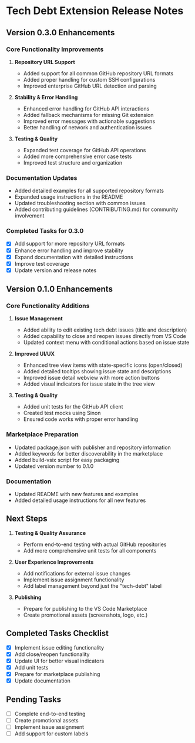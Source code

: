 # Tech Debt Extension Release Notes

## Version 0.3.0 Enhancements

### Core Functionality Improvements

1. **Repository URL Support**
   - Added support for all common GitHub repository URL formats
   - Added proper handling for custom SSH configurations
   - Improved enterprise GitHub URL detection and parsing

2. **Stability & Error Handling**
   - Enhanced error handling for GitHub API interactions
   - Added fallback mechanisms for missing Git extension
   - Improved error messages with actionable suggestions
   - Better handling of network and authentication issues

3. **Testing & Quality**
   - Expanded test coverage for GitHub API operations
   - Added more comprehensive error case tests
   - Improved test structure and organization

### Documentation Updates

- Added detailed examples for all supported repository formats
- Expanded usage instructions in the README
- Updated troubleshooting section with common issues
- Added contributing guidelines (CONTRIBUTING.md) for community involvement

### Completed Tasks for 0.3.0

- [x] Add support for more repository URL formats
- [x] Enhance error handling and improve stability
- [x] Expand documentation with detailed instructions
- [x] Improve test coverage
- [x] Update version and release notes

## Version 0.1.0 Enhancements

### Core Functionality Additions

1. **Issue Management**
   - Added ability to edit existing tech debt issues (title and description)
   - Added capability to close and reopen issues directly from VS Code
   - Updated context menu with conditional actions based on issue state

2. **Improved UI/UX**
   - Enhanced tree view items with state-specific icons (open/closed)
   - Added detailed tooltips showing issue state and descriptions
   - Improved issue detail webview with more action buttons
   - Added visual indicators for issue state in the tree view

3. **Testing & Quality**
   - Added unit tests for the GitHub API client
   - Created test mocks using Sinon
   - Ensured code works with proper error handling

### Marketplace Preparation

- Updated package.json with publisher and repository information
- Added keywords for better discoverability in the marketplace
- Added build-vsix script for easy packaging
- Updated version number to 0.1.0

### Documentation

- Updated README with new features and examples
- Added detailed usage instructions for all new features

## Next Steps

1. **Testing & Quality Assurance**
   - Perform end-to-end testing with actual GitHub repositories
   - Add more comprehensive unit tests for all components

2. **User Experience Improvements**
   - Add notifications for external issue changes
   - Implement issue assignment functionality
   - Add label management beyond just the "tech-debt" label

3. **Publishing**
   - Prepare for publishing to the VS Code Marketplace
   - Create promotional assets (screenshots, logo, etc.)

## Completed Tasks Checklist

- [x] Implement issue editing functionality
- [x] Add close/reopen functionality
- [x] Update UI for better visual indicators
- [x] Add unit tests
- [x] Prepare for marketplace publishing
- [x] Update documentation

## Pending Tasks

- [ ] Complete end-to-end testing
- [ ] Create promotional assets
- [ ] Implement issue assignment
- [ ] Add support for custom labels
